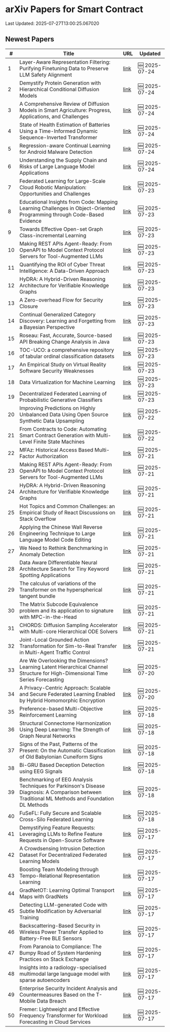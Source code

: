 # arXiv Papers for Smart Contract

Last Updated: 2025-07-27T13:00:25.067020

## Newest Papers

|\#|Title|URL|Updated|
|---|---|---|---|
|1|Layer-Aware Representation Filtering: Purifying Finetuning Data to Preserve LLM Safety Alignment|[link](http://arxiv.org/abs/2507.18631v1)|🆕 2025-07-24|
|2|Demystify Protein Generation with Hierarchical Conditional Diffusion Models|[link](http://arxiv.org/abs/2507.18603v1)|🆕 2025-07-24|
|3|A Comprehensive Review of Diffusion Models in Smart Agriculture: Progress, Applications, and Challenges|[link](http://arxiv.org/abs/2507.18376v1)|🆕 2025-07-24|
|4|State of Health Estimation of Batteries Using a Time-Informed Dynamic Sequence-Inverted Transformer|[link](http://arxiv.org/abs/2507.18320v1)|🆕 2025-07-24|
|5|Regression-aware Continual Learning for Android Malware Detection|[link](http://arxiv.org/abs/2507.18313v1)|🆕 2025-07-24|
|6|Understanding the Supply Chain and Risks of Large Language Model Applications|[link](http://arxiv.org/abs/2507.18105v1)|🆕 2025-07-24|
|7|Federated Learning for Large-Scale Cloud Robotic Manipulation: Opportunities and Challenges|[link](http://arxiv.org/abs/2507.17903v1)|🆕 2025-07-23|
|8|Educational Insights from Code: Mapping Learning Challenges in Object-Oriented Programming through Code-Based Evidence|[link](http://arxiv.org/abs/2507.17743v1)|🆕 2025-07-23|
|9|Towards Effective Open-set Graph Class-incremental Learning|[link](http://arxiv.org/abs/2507.17687v1)|🆕 2025-07-23|
|10|Making REST APIs Agent-Ready: From OpenAPI to Model Context Protocol Servers for Tool-Augmented LLMs|[link](http://arxiv.org/abs/2507.16044v2)|🆕 2025-07-23|
|11|Quantifying the ROI of Cyber Threat Intelligence: A Data-Driven Approach|[link](http://arxiv.org/abs/2507.17628v1)|🆕 2025-07-23|
|12|HyDRA: A Hybrid-Driven Reasoning Architecture for Verifiable Knowledge Graphs|[link](http://arxiv.org/abs/2507.15917v2)|🆕 2025-07-23|
|13|A Zero-overhead Flow for Security Closure|[link](http://arxiv.org/abs/2507.17385v1)|🆕 2025-07-23|
|14|Continual Generalized Category Discovery: Learning and Forgetting from a Bayesian Perspective|[link](http://arxiv.org/abs/2507.17382v1)|🆕 2025-07-23|
|15|Roseau: Fast, Accurate, Source-based API Breaking Change Analysis in Java|[link](http://arxiv.org/abs/2507.17369v1)|🆕 2025-07-23|
|16|TOC-UCO: a comprehensive repository of tabular ordinal classification datasets|[link](http://arxiv.org/abs/2507.17348v1)|🆕 2025-07-23|
|17|An Empirical Study on Virtual Reality Software Security Weaknesses|[link](http://arxiv.org/abs/2507.17324v1)|🆕 2025-07-23|
|18|Data Virtualization for Machine Learning|[link](http://arxiv.org/abs/2507.17293v1)|🆕 2025-07-23|
|19|Decentralized Federated Learning of Probabilistic Generative Classifiers|[link](http://arxiv.org/abs/2507.17285v1)|🆕 2025-07-23|
|20|Improving Predictions on Highly Unbalanced Data Using Open Source Synthetic Data Upsampling|[link](http://arxiv.org/abs/2507.16419v1)|🆕 2025-07-22|
|21|From Contracts to Code: Automating Smart Contract Generation with Multi-Level Finite State Machines|[link](http://arxiv.org/abs/2507.16276v1)|🆕 2025-07-22|
|22|MFAz: Historical Access Based Multi-Factor Authorization|[link](http://arxiv.org/abs/2507.16060v1)|🆕 2025-07-21|
|23|Making REST APIs Agent-Ready: From OpenAPI to Model Context Protocol Servers for Tool-Augmented LLMs|[link](http://arxiv.org/abs/2507.16044v1)|🆕 2025-07-21|
|24|HyDRA: A Hybrid-Driven Reasoning Architecture for Verifiable Knowledge Graphs|[link](http://arxiv.org/abs/2507.15917v1)|🆕 2025-07-21|
|25|Hot Topics and Common Challenges: an Empirical Study of React Discussions on Stack Overflow|[link](http://arxiv.org/abs/2507.15624v1)|🆕 2025-07-21|
|26|Applying the Chinese Wall Reverse Engineering Technique to Large Language Model Code Editing|[link](http://arxiv.org/abs/2507.15599v1)|🆕 2025-07-21|
|27|We Need to Rethink Benchmarking in Anomaly Detection|[link](http://arxiv.org/abs/2507.15584v1)|🆕 2025-07-21|
|28|Data Aware Differentiable Neural Architecture Search for Tiny Keyword Spotting Applications|[link](http://arxiv.org/abs/2507.15545v1)|🆕 2025-07-21|
|29|The calculus of variations of the Transformer on the hyperspherical tangent bundle|[link](http://arxiv.org/abs/2507.15431v1)|🆕 2025-07-21|
|30|The Matrix Subcode Equivalence problem and its application to signature with MPC-in-the-Head|[link](http://arxiv.org/abs/2507.15377v1)|🆕 2025-07-21|
|31|CHORDS: Diffusion Sampling Accelerator with Multi-core Hierarchical ODE Solvers|[link](http://arxiv.org/abs/2507.15260v1)|🆕 2025-07-21|
|32|Joint-Local Grounded Action Transformation for Sim-to-Real Transfer in Multi-Agent Traffic Control|[link](http://arxiv.org/abs/2507.15174v1)|🆕 2025-07-21|
|33|Are We Overlooking the Dimensions? Learning Latent Hierarchical Channel Structure for High-Dimensional Time Series Forecasting|[link](http://arxiv.org/abs/2507.15119v1)|🆕 2025-07-20|
|34|A Privacy-Centric Approach: Scalable and Secure Federated Learning Enabled by Hybrid Homomorphic Encryption|[link](http://arxiv.org/abs/2507.14853v1)|🆕 2025-07-20|
|35|Preference-based Multi-Objective Reinforcement Learning|[link](http://arxiv.org/abs/2507.14066v1)|🆕 2025-07-18|
|36|Structural Connectome Harmonization Using Deep Learning: The Strength of Graph Neural Networks|[link](http://arxiv.org/abs/2507.13992v1)|🆕 2025-07-18|
|37|Signs of the Past, Patterns of the Present: On the Automatic Classification of Old Babylonian Cuneiform Signs|[link](http://arxiv.org/abs/2507.13959v1)|🆕 2025-07-18|
|38|Bi-GRU Based Deception Detection using EEG Signals|[link](http://arxiv.org/abs/2507.13718v1)|🆕 2025-07-18|
|39|Benchmarking of EEG Analysis Techniques for Parkinson's Disease Diagnosis: A Comparison between Traditional ML Methods and Foundation DL Methods|[link](http://arxiv.org/abs/2507.13716v1)|🆕 2025-07-18|
|40|FuSeFL: Fully Secure and Scalable Cross-Silo Federated Learning|[link](http://arxiv.org/abs/2507.13591v1)|🆕 2025-07-18|
|41|Demystifying Feature Requests: Leveraging LLMs to Refine Feature Requests in Open-Source Software|[link](http://arxiv.org/abs/2507.13555v1)|🆕 2025-07-17|
|42|A Crowdsensing Intrusion Detection Dataset For Decentralized Federated Learning Models|[link](http://arxiv.org/abs/2507.13313v1)|🆕 2025-07-17|
|43|Boosting Team Modeling through Tempo-Relational Representation Learning|[link](http://arxiv.org/abs/2507.13305v1)|🆕 2025-07-17|
|44|GradNetOT: Learning Optimal Transport Maps with GradNets|[link](http://arxiv.org/abs/2507.13191v1)|🆕 2025-07-17|
|45|Detecting LLM-generated Code with Subtle Modification by Adversarial Training|[link](http://arxiv.org/abs/2507.13123v1)|🆕 2025-07-17|
|46|Backscattering-Based Security in Wireless Power Transfer Applied to Battery-Free BLE Sensors|[link](http://arxiv.org/abs/2507.13042v1)|🆕 2025-07-17|
|47|From Paranoia to Compliance: The Bumpy Road of System Hardening Practices on Stack Exchange|[link](http://arxiv.org/abs/2507.13028v1)|🆕 2025-07-17|
|48|Insights into a radiology-specialised multimodal large language model with sparse autoencoders|[link](http://arxiv.org/abs/2507.12950v1)|🆕 2025-07-17|
|49|Enterprise Security Incident Analysis and Countermeasures Based on the T-Mobile Data Breach|[link](http://arxiv.org/abs/2507.12937v1)|🆕 2025-07-17|
|50|Fremer: Lightweight and Effective Frequency Transformer for Workload Forecasting in Cloud Services|[link](http://arxiv.org/abs/2507.12908v1)|🆕 2025-07-17|
